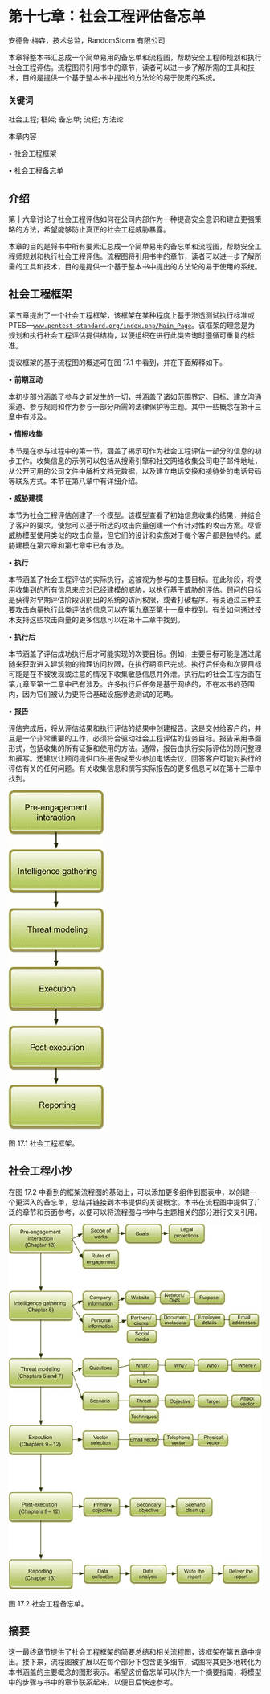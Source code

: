 # 第十七章：社会工程评估备忘单

安德鲁·梅森，技术总监，RandomStorm 有限公司

本章将整本书汇总成一个简单易用的备忘单和流程图，帮助安全工程师规划和执行社会工程评估。流程图将引用书中的章节，读者可以进一步了解所需的工具和技术，目的是提供一个基于整本书中提出的方法论的易于使用的系统。

### 关键词

社会工程; 框架; 备忘单; 流程; 方法论

本章内容

• 社会工程框架

• 社会工程备忘单

## 介绍

第十六章讨论了社会工程评估如何在公司内部作为一种提高安全意识和建立更强策略的方法，希望能够防止真正的社会工程威胁暴露。

本章的目的是将书中所有要素汇总成一个简单易用的备忘单和流程图，帮助安全工程师规划和执行社会工程评估。流程图将引用书中的章节，读者可以进一步了解所需的工具和技术，目的是提供一个基于整本书中提出的方法论的易于使用的系统。

## 社会工程框架

第五章提出了一个社会工程框架，该框架在某种程度上基于渗透测试执行标准或 PTES—[`www.pentest-standard.org/index.php/Main_Page`](http://www.pentest-standard.org/index.php/Main_Page)。该框架的理念是为规划和执行社会工程评估提供结构，以便组织在进行此类咨询时遵循可重复的标准。

提议框架的基于流程图的概述可在图 17.1 中看到，并在下面解释如下。

• **前期互动**

本初步部分涵盖了参与之前发生的一切，并涵盖了诸如范围界定、目标、建立沟通渠道、参与规则和作为参与一部分所需的法律保护等主题。其中一些概念在第十三章中有涉及。

• **情报收集**

本节是在参与过程中的第一节，涵盖了揭示可作为社会工程评估一部分的信息的初步工作。收集信息的示例可以包括从搜索引擎和社交网络收集公司电子邮件地址，从公开可用的公司文件中解析文档元数据，以及建立电话交换和接待处的电话号码等联系方式。本节在第八章中有详细介绍。

• **威胁建模**

本节为社会工程评估创建了一个模型。该模型查看了初始信息收集的结果，并结合了客户的要求，使您可以基于所选的攻击向量创建一个有针对性的攻击方案。尽管威胁模型使用类似的攻击向量，但它们的设计和实施对于每个客户都是独特的。威胁建模在第六章和第七章中已有涉及。

• **执行**

本节涵盖了社会工程评估的实际执行，这被视为参与的主要目标。在此阶段，将使用收集到的所有信息来应对已经建模的威胁，以执行基于威胁的评估。顾问的目标是获得对早期评估阶段识别出的系统的访问权限，或者打破程序。有关通过三种主要攻击向量执行此类评估的信息可以在第九章至第十一章中找到。有关如何通过技术支持这些攻击向量的更多信息可以在第十二章中找到。

• **执行后**

本节涵盖了评估成功执行后才可能实现的次要目标。例如，主要目标可能是通过尾随来获取进入建筑物的物理访问权限，在执行期间已完成。执行后任务和次要目标可能是在不被发现或注意的情况下收集敏感信息并外泄。执行后的社会工程方面在第九章至第十二章中已有涉及。许多执行后任务是基于网络的，不在本书的范围内，因为它们被认为更符合基础设施渗透测试的范畴。

• **报告**

评估完成后，将从评估结果和执行评估的结果中创建报告。这是交付给客户的，并且是一个非常重要的工作，必须符合驱动社会工程评估的业务目标。报告采用书面形式，包括收集的所有证据和使用的方法。通常，报告由执行实际评估的顾问整理和撰写。还建议让顾问提供口头报告或至少参加电话会议，回答客户可能对执行的评估有关的任何问题。有关收集信息和撰写实际报告的更多信息可以在第十三章中找到。

![image](img/F00017Xf17-01-9780124201248.jpg)

图 17.1 社会工程框架。

## 社会工程小抄

在图 17.2 中看到的框架流程图的基础上，可以添加更多组件到图表中，以创建一个更深入的备忘单，总结并链接到本书提供的关键概念。本书在流程图中提供了广泛的章节和页面参考，以便可以将流程图与书中与主题相关的部分进行交叉引用。

![图片](img/F00017Xf17-02-9780124201248.jpg)

图 17.2 社会工程备忘单。

## 摘要

这一最终章节提供了社会工程框架的简要总结和相关流程图，该框架在第五章中提出。接下来，流程图被扩展以在每个部分下包含更多细节，试图将其更多地转化为本书涵盖的主要概念的图形表示。希望这份备忘单可以作为一个摘要指南，将模型中的步骤与书中的章节联系起来，以便日后快速参考。
